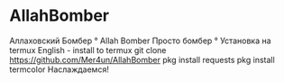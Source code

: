 # AllahBomber
Аллаховский Бомбер ° Allah Bomber
Просто бомбер ° 
 Установка на termux
 English - install to termux
git clone https://github.com/Mer4un/AllahBomber
pkg install requests
pkg install termcolor
Наслаждаемся!


